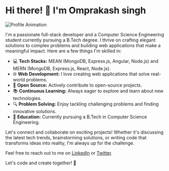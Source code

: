 # Hi there! 👋 I'm Omprakash singh

![Profile Animation](https://your-animation-link-here.gif)

I'm a passionate full-stack developer and a Computer Science Engineering student currently pursuing a B.Tech degree. I thrive on crafting elegant solutions to complex problems and building web applications that make a meaningful impact. Here are a few things I'm skilled in:

- 💻 **Tech Stacks:** MEAN (MongoDB, Express.js, Angular, Node.js) and MERN (MongoDB, Express.js, React, Node.js).
- 🌐 **Web Development:** I love creating web applications that solve real-world problems.
- 🚀 **Open Source:** Actively contribute to open-source projects.
- 📚 **Continuous Learning:** Always eager to explore and learn about new technologies.
- 🔍 **Problem Solving:** Enjoy tackling challenging problems and finding innovative solutions.
- 🌱 **Education:** Currently pursuing a B.Tech in Computer Science Engineering.

Let's connect and collaborate on exciting projects! Whether it's discussing the latest tech trends, brainstorming solutions, or writing code that transforms ideas into reality, I'm always up for the challenge.

Feel free to reach out to me on [LinkedIn](https://www.linkedin.com/in/yourusername/) or [Twitter](https://twitter.com/yourusername).

Let's code and create together! 🚀
